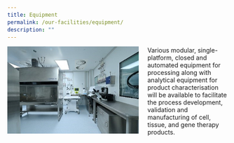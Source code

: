```yaml
---
title: Equipment
permalink: /our-facilities/equipment/
description: ""
---
```

<div style="margin-right: 20px; float: left;">
    <img src="/images/Our%20Facilities/equipment.jpg" style="width:300px">
</div>

<div style="margin-left: 20px;">
<p>Various modular, single-platform, closed and automated equipment for processing along with analytical equipment for product characterisation will be available to facilitate the process development, validation and manufacturing of cell, tissue, and gene therapy products.</p>
</div>